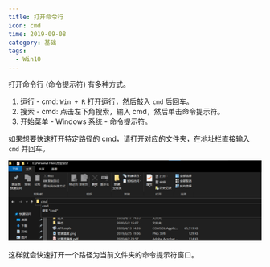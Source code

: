 ```yaml
---
title: 打开命令行
icon: cmd
time: 2019-09-08
category: 基础
tags:
  - Win10
---
```


打开命令行 (命令提示符) 有多种方式。

1. 运行 - cmd: `Win + R` 打开运行，然后敲入 `cmd` 后回车。
1. 搜索 - cmd: 点击左下角搜索，输入 cmd，然后单击命令提示符。
1. 开始菜单 - Windows 系统 - 命令提示符。

如果想要快速打开特定路径的 cmd，请打开对应的文件夹，在地址栏直接输入 `cmd` 并回车。

<!-- more -->

![示意图](src/software/windows/assets/cmd.png)

这样就会快速打开一个路径为当前文件夹的命令提示符窗口。
